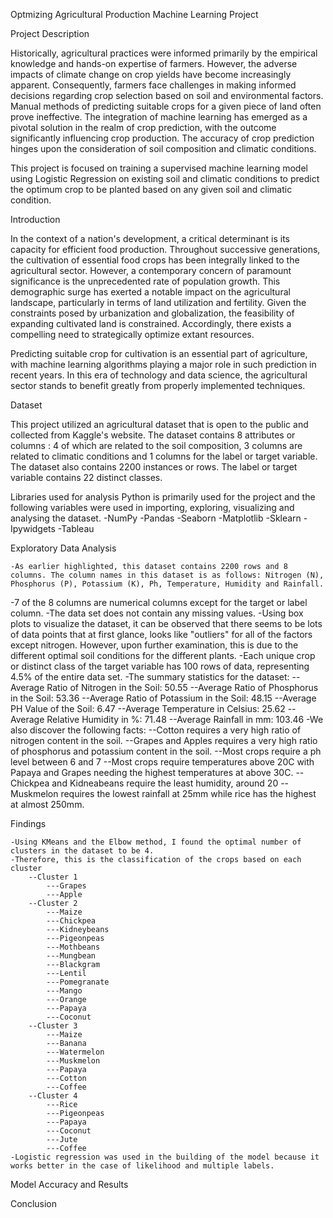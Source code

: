 Optmizing Agricultural Production Machine Learning Project

Project Description

Historically, agricultural practices were informed primarily by the empirical knowledge and hands-on expertise of farmers. However, the adverse impacts of climate change on crop yields have become increasingly apparent. Consequently, farmers face challenges in making informed decisions regarding crop selection based on soil and environmental factors. Manual methods of predicting suitable crops for a given piece of land often prove ineffective. The integration of machine learning has emerged as a pivotal solution in the realm of crop prediction, with the outcome significantly influencing crop production. The accuracy of crop prediction hinges upon the consideration of soil composition and climatic conditions.

This project is focused on training a supervised machine learning model using Logistic Regression on existing soil and climatic conditions to predict the optimum crop to be planted based on any given soil and climatic condition.

Introduction

In the context of a nation's development, a critical determinant is its capacity for efficient food production. Throughout successive generations, the cultivation of essential food crops has been integrally linked to the agricultural sector. However, a contemporary concern of paramount significance is the unprecedented rate of population growth. This demographic surge has exerted a notable impact on the agricultural landscape, particularly in terms of land utilization and fertility. Given the constraints posed by urbanization and globalization, the feasibility of expanding cultivated land is constrained. Accordingly, there exists a compelling need to strategically optimize extant resources.

Predicting suitable crop for cultivation is an essential part of agriculture, with machine learning algorithms playing a major role in such prediction in recent years. In this era of technology and data science, the agricultural sector stands to benefit greatly from properly implemented techniques.

Dataset

This project utilized an agricultural dataset that is open to the public and collected from Kaggle's website. The dataset contains 8 attributes or columns : 4 of which are related to the soil composition, 3 columns are related to climatic conditions and 1 columns for the label or target variable. The dataset also contains 2200 instances or rows. The label or target variable contains 22 distinct classes.

Libraries used for analysis
Python is primarily used for the project and the following variables were used in importing, exploring, visualizing and analysing the dataset.
-NumPy
-Pandas
-Seaborn
-Matplotlib
-Sklearn
-Ipywidgets
-Tableau

Exploratory Data Analysis

    -As earlier highlighted, this dataset contains 2200 rows and 8 columns. The column names in this dataset is as follows: Nitrogen (N), Phosphorus (P), Potassium (K), Ph, Temperature, Humidity and Rainfall.
-7 of the 8 columns are numerical columns except for the target or label column.
    -The data set does not contain any missing values.
    -Using box plots to visualize the dataset, it can be observed that there seems to be lots of data points that at first glance, looks like "outliers" for all of the factors except nitrogen. However, upon further examination, this is due to the different optimal soil conditions for the different plants.
    -Each unique crop or distinct class of the target variable has 100 rows of data, representing 4.5% of the entire data set.
    -The summary statistics for the dataset:
        --Average Ratio of Nitrogen in the Soil: 50.55
        --Average Ratio of Phosphorus in the Soil: 53.36
        --Average Ratio of Potassium in the Soil: 48.15
        --Average PH Value of the Soil: 6.47
        --Average Temperature in Celsius: 25.62
        --Average Relative Humidity in %: 71.48
        --Average Rainfall in mm: 103.46
    -We also discover the following facts:
        --Cotton requires a very high ratio of nitrogen content in the soil.
        --Grapes and Apples requires a very high ratio of phosphorus and potassium content in the soil.
        --Most crops require a ph level between 6 and 7
        --Most crops require temperatures above 20C with Papaya and Grapes needing the highest temperatures at above 30C.
        --Chickpea and Kidneabeans require the least humidity, around 20
        --Muskmelon requires the lowest rainfall at 25mm while rice has the highest at almost 250mm.


Findings

    -Using KMeans and the Elbow method, I found the optimal number of clusters in the dataset to be 4.
    -Therefore, this is the classification of the crops based on each cluster
        --Cluster 1
            ---Grapes
            ---Apple
        --Cluster 2
            ---Maize
            ---Chickpea
            ---Kidneybeans
            ---Pigeonpeas
            ---Mothbeans
            ---Mungbean
            ---Blackgram
            ---Lentil
            ---Pomegranate
            ---Mango
            ---Orange
            ---Papaya
            ---Coconut
        --Cluster 3
            ---Maize
            ---Banana
            ---Watermelon
            ---Muskmelon
            ---Papaya
            ---Cotton
            ---Coffee
        --Cluster 4
            ---Rice
            ---Pigeonpeas
            ---Papaya
            ---Coconut
            ---Jute
            ---Coffee
    -Logistic regression was used in the building of the model because it works better in the case of likelihood and multiple labels.

Model Accuracy and Results


Conclusion